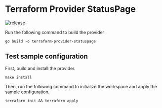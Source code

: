 # Terraform Provider StatusPage

![release](https://github.com/sbecker59/terraform-provider-statuspage/workflows/release/badge.svg)

Run the following command to build the provider

```shell
go build -o terraform-provider-statuspage
```

## Test sample configuration

First, build and install the provider.

```shell
make install
```

Then, run the following command to initialize the workspace and apply the sample configuration.

```shell
terraform init && terraform apply
```